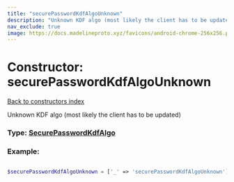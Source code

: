 ```yaml
---
title: "securePasswordKdfAlgoUnknown"
description: "Unknown KDF algo (most likely the client has to be updated)"
nav_exclude: true
image: https://docs.madelineproto.xyz/favicons/android-chrome-256x256.png
---
```

# Constructor: securePasswordKdfAlgoUnknown  
[Back to constructors index](/API_docs/constructors/index.html)



Unknown KDF algo (most likely the client has to be updated)




### Type: [SecurePasswordKdfAlgo](/API_docs/types/SecurePasswordKdfAlgo.html)


### Example:

```php

$securePasswordKdfAlgoUnknown = ['_' => 'securePasswordKdfAlgoUnknown'];
```  
